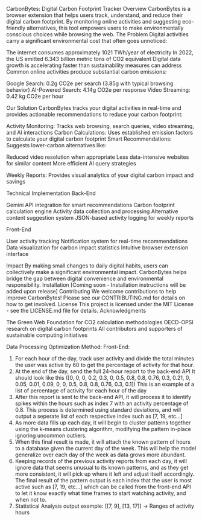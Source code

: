 CarbonBytes: Digital Carbon Footprint Tracker
Overview
CarbonBytes is a browser extension that helps users track, understand, and reduce their digital carbon footprint. By monitoring online activities and suggesting eco-friendly alternatives, this tool empowers users to make environmentally conscious choices while browsing the web.
The Problem
Digital activities carry a significant environmental cost that often goes unnoticed:

The internet consumes approximately 1021 TWh/year of electricity
In 2022, the US emitted 6.343 billion metric tons of CO2 equivalent
Digital data growth is accelerating faster than sustainability measures can address
Common online activities produce substantial carbon emissions:

Google Search: 0.2g CO2e per search (3.85g with typical browsing behavior)
AI-Powered Search: 4.14g CO2e per response
Video Streaming: 0.42 kg CO2e per hour



Our Solution
CarbonBytes tracks your digital activities in real-time and provides actionable recommendations to reduce your carbon footprint:

Activity Monitoring: Tracks web browsing, search queries, video streaming, and AI interactions
Carbon Calculations: Uses established emission factors to calculate your digital carbon footprint
Smart Recommendations: Suggests lower-carbon alternatives like:

Reduced video resolution when appropriate
Less data-intensive websites for similar content
More efficient AI query strategies


Weekly Reports: Provides visual analytics of your digital carbon impact and savings

Technical Implementation
Back-End

Gemini API integration for smart recommendations
Carbon footprint calculation engine
Activity data collection and processing
Alternative content suggestion system
JSON-based activity logging for weekly reports

Front-End

User activity tracking
Notification system for real-time recommendations
Data visualization for carbon impact statistics
Intuitive browser extension interface

Impact
By making small changes to daily digital habits, users can collectively make a significant environmental impact. CarbonBytes helps bridge the gap between digital convenience and environmental responsibility.
Installation
[Coming soon - Installation instructions will be added upon release]
Contributing
We welcome contributions to help improve CarbonBytes! Please see our CONTRIBUTING.md for details on how to get involved.
License
This project is licensed under the MIT License - see the LICENSE.md file for details.
Acknowledgments

The Green Web Foundation for CO2 calculation methodologies
OECD-OPSI research on digital carbon footprints
All contributors and supporters of sustainable computing initiatives

Data Processing Optimization Method:
Front-End: 
1. For each hour of the day, track user activity and divide the total minutes the user was active by 60 to get the percentage of activity for that hour. 
2. At the end of the day, send the full 24-hour report to the back-end API
It should look like this ([0, 0, 0, 0.2, 0.3, 0, 0.5, 0.8, 0.8, 0.76, 0.3, 0.21, 0, 0.05, 0.01, 0.09, 0, 0, 0.5, 0.8, 0.8, 0.76, 0.3, 0.1]) This is an example of a list of percentage of activity for each hour of the day
3. After this report is sent to the back-end API, it will process it to identify spikes within the hours such as index 7 with an activity percentage of 0.8. 
This process is determined using standard deviations, and will output a seperate list of each respective index such as [7, 19, etc...] 
4. As more data fills up each day, it will begin to cluster patterns together using the k-means clustering algorithm, modifying the pattern in-place ignoring uncommon outliers. 
5. When this final result is made, it will attach the known pattern of hours to a database given the current day of the week. This will help the model generalize over each day of the week as data grows more abundant.
6. Keeping records of the previous activity reports from each day, it will ignore data that seems unusual to its known patterns, and as they get more consistent, it will pick up where it left and adjust itself accordingly. 
The final result of the pattern output is each index that the user is most active such as [7, 19, etc...] which can be called from the front-end API to let it know exactly what time frames to start watching activity, and when not to. 
7. Statistical Analysis output example: [[7, 9], [13, 17]] -> Ranges of activity hours